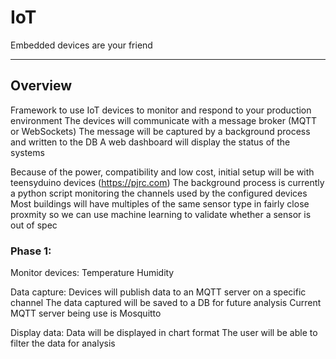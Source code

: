 # IoT
Embedded devices are your friend

---

## Overview
   Framework to use IoT devices to monitor and respond to your production environment
   The devices will communicate with a message broker (MQTT or WebSockets)
   The message will be captured by a background process and written to the DB
   A web dashboard will display the status of the systems

Because of the power, compatibility and low cost, initial setup will be with teensyduino devices (https://pjrc.com)
The background process is currently a python script monitoring the channels used by the configured devices
Most buildings will have multiples of the same sensor type in fairly close proxmity so we can use machine learning to validate whether a sensor is out of spec

### Phase 1:
Monitor devices:
   Temperature
   Humidity

Data capture:
    Devices will publish data to an MQTT server on a specific channel
    The data captured will be saved to a DB for future analysis
    Current MQTT server being use is Mosquitto

Display data:
    Data will be displayed in chart format
    The user will be able to filter the data for analysis


